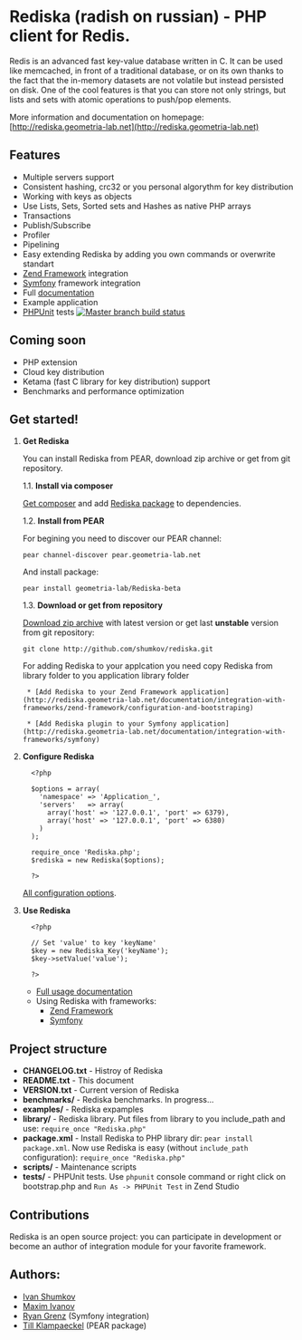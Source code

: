Rediska (radish on russian) - PHP client for Redis.
============

Redis is an advanced fast key-value database written in C. It can be used like memcached, in front of a traditional database, or on its own thanks to the fact that the in-memory datasets are not volatile but instead persisted on disk. One of the cool features is that you can store not only strings, but lists and sets with atomic operations to push/pop elements.

More information and documentation on homepage: [http://rediska.geometria-lab.net](http://rediska.geometria-lab.net)

Features
---

* Multiple servers support
* Consistent hashing, crc32 or you personal algorythm for key distribution
* Working with keys as objects
* Use Lists, Sets, Sorted sets and Hashes as native PHP arrays
* Transactions
* Publish/Subscribe
* Profiler
* Pipelining
* Easy extending Rediska by adding you own commands or overwrite standart
* [Zend Framework](http://framework.zend.com/) integration
* [Symfony](http://www.symfony-project.org/) framework integration
* Full [documentation](http://rediska.geometria-lab.ru/documentation)
* Example application
* [PHPUnit](http://phpunit.de/) tests [![Master branch build status](https://secure.travis-ci.org/Shumkov/Rediska.png?branch=master)](http://travis-ci.org/Shumkov/Rediska)

Coming soon
---

* PHP extension
* Cloud key distribution
* Ketama (fast C library for key distribution) support
* Benchmarks and performance optimization

Get started!
---

1. **Get Rediska**
   
   You can install Rediska from PEAR, download zip archive or get from git repository.

     1.1. **Install via composer**

     [Get composer](http://getcomposer.org/) and add [Rediska package](http://packagist.org/packages/geometria-lab/rediska) to dependencies.

     1.2. **Install from PEAR**

     For begining you need to discover our PEAR channel:

     `pear channel-discover pear.geometria-lab.net`

     And install package:

     `pear install geometria-lab/Rediska-beta`

     1.3. **Download or get from repository**

     [Download zip archive](http://rediska.geometria-lab.net/download/latest) with latest version or get last **unstable** version from git repository:

     `git clone http://github.com/shumkov/rediska.git`

     For adding Rediska to your applcation you need copy Rediska from library folder to you application library folder

        * [Add Rediska to your Zend Framework application](http://rediska.geometria-lab.net/documentation/integration-with-frameworks/zend-framework/configuration-and-bootstraping)

        * [Add Rediska plugin to your Symfony application](http://rediska.geometria-lab.net/documentation/integration-with-frameworks/symfony)


2. **Configure Rediska**

         <?php

         $options = array(
           'namespace' => 'Application_',
           'servers'   => array(
             array('host' => '127.0.0.1', 'port' => 6379),
             array('host' => '127.0.0.1', 'port' => 6380)
           )
         );

         require_once 'Rediska.php';
         $rediska = new Rediska($options);

         ?>

      [All configuration options](http://rediska.geometria-lab.net/documentation/configuration).

3. **Use Rediska**

         <?php

         // Set 'value' to key 'keyName'
         $key = new Rediska_Key('keyName');
         $key->setValue('value');

         ?>

    * [Full usage documentation](http://rediska.geometria-lab.net/documentation/usage)
    * Using Rediska with frameworks:
       * [Zend Framework](http://rediska.geometria-lab.net/documentation/integration-with-frameworks/zend-framework)
       * [Symfony](http://rediska.geometria-lab.net/documentation/integration-with-frameworks/symfony)

    
Project structure
---

* __CHANGELOG.txt__ - Histroy of Rediska
* __README.txt__    - This document
* __VERSION.txt__   - Current version of Rediska
* __benchmarks/__   - Rediska benchmarks. In progress...
* __examples/__     - Rediska expamples
* __library/__      - Rediska library. Put files from library to you include_path and use: `require_once "Rediska.php"`
* __package.xml__   - Install Rediska to PHP library dir: `pear install package.xml`. Now use Rediska is easy (without `include_path` configuration): `require_once "Rediska.php"`
* __scripts/__      - Maintenance scripts
* __tests/__        - PHPUnit tests. Use `phpunit` console command or right click on bootstrap.php and `Run As -> PHPUnit Test` in Zend Studio

Contributions
---

Rediska is an open source project: you can participate in development or become an author of integration module for your favorite framework.

Authors:
---

* [Ivan Shumkov](mailto:ivan@shumkov.ru)
* [Maxim Ivanov](mailto:maximiv@gmail.com)
* [Ryan Grenz](mailto:info@ryangrenz.com) (Symfony integration)
* [Till Klampaeckel](mailto:till@php.net) (PEAR package)